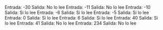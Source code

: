 Entrada: -30   Salida: No lo lee
Entrada: -11   Salida: No lo lee 
Entrada: -10   Salida: Si lo lee
Entrada: -6    Salida: Si lo lee
Entrada: -5    Salida: Si lo lee
Entrada: 0     Salida: Si lo lee
Entrada: 6     Salida: Si lo lee
Entrada: 40    Salida: Si lo lee
Entrada: 41    Salida: No lo lee
Entrada: 234   Salida: No lo lee
